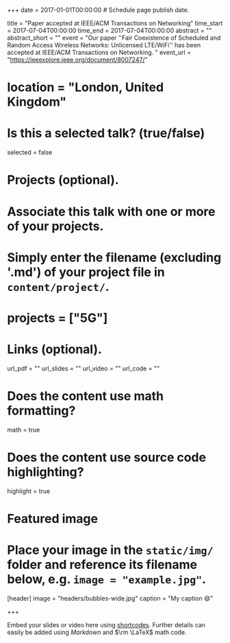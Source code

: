 +++
date = 2017-01-01T00:00:00  # Schedule page publish date.

title = "Paper accepted at IEEE/ACM Transactions on Networking"
time_start = 2017-07-04T00:00:00
time_end = 2017-07-04T00:00:00
abstract = ""
abstract_short = ""
event = "Our paper ''Fair Coexistence of Scheduled and Random Access Wireless Networks: Unlicensed LTE/WiFi'' has been accepted at IEEE/ACM Transactions on Networking. "
event_url = "https://ieeexplore.ieee.org/document/8007247/"
# location = "London, United Kingdom"

# Is this a selected talk? (true/false)
selected = false

# Projects (optional).
#   Associate this talk with one or more of your projects.
#   Simply enter the filename (excluding '.md') of your project file in `content/project/`.
# projects = ["5G"]

# Links (optional).
url_pdf = ""
url_slides = ""
url_video = ""
url_code = ""

# Does the content use math formatting?
math = true

# Does the content use source code highlighting?
highlight = true

# Featured image
# Place your image in the `static/img/` folder and reference its filename below, e.g. `image = "example.jpg"`.
[header]
image = "headers/bubbles-wide.jpg"
caption = "My caption :smile:"

+++

Embed your slides or video here using [shortcodes](https://sourcethemes.com/academic/post/writing-markdown-latex/). Further details can easily be added using *Markdown* and $\rm \LaTeX$ math code.
